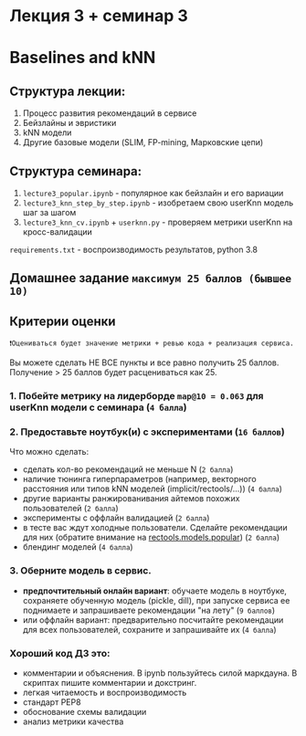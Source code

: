 # Лекция 3 + семинар 3
# Baselines and kNN

## Структура лекции:
1. Процесс развития рекомендаций в сервисе
2. Бейзлайны и эвристики
3. kNN модели
4. Другие базовые модели (SLIM, FP-mining, Марковские цепи)


## Структура семинара:
1. `lecture3_popular.ipynb` - популярное как бейзлайн и его вариации
2. `lecture3_knn_step_by_step.ipynb` - изобретаем свою userKnn модель шаг за шагом
3. `lecture3_knn_cv.ipynb` + `userknn.py` - проверяем метрики userKnn на кросс-валидации 

`requirements.txt` - воспроизводимость результатов, python 3.8
 
## Домашнее задание `максимум 25 баллов (бывшее 10)`

## Критерии оценки 
`❗️Оцениваться будет значение метрики + ревью кода + реализация сервиса.` 

Вы можете сделать НЕ ВСЕ пункты и все равно получить 25 баллов. Получение > 25 баллов будет расцениваться как 25.


### 1. Побейте метрику на лидерборде `map@10 = 0.063` для userKnn модели с семинара (`4 балла`)


### 2. Предоставьте ноутбук(и) с экспериментами (`16 баллов`)

Что можно сделать:
   - сделать кол-во рекомендаций не меньше N (`2 балла`)
   - наличие тюнинга гиперпараметров (например, векторного расстояния или типов kNN моделей (implicit/rectools/...)) (`4 балла`)
   - другие варианты ранжированивания айтемов похожих пользователей (`2 балла`)
   - эксперименты с оффлайн валидацией (`2 балла`)
   - в тесте вас ждут холодные пользователи. Сделайте рекомендации для них (обратите внимание на <a href="https://rectools.readthedocs.io/en/latest/api/rectools.models.popular.html"> rectools.models.popular</a>) (`2 балла`)
   - блендинг моделей (`4 балла`)


### 3. Оберните модель в сервис.
- **предпочтительный онлайн вариант**: обучаете модель в ноутбуке, сохраняете обученную модель (pickle, dill), при запуске сервиса ее поднимаете и запрашиваете рекомендации "на лету" (`9 баллов`)
- или оффлайн вариант: предварительно посчитайте рекомендации для всех пользователей, сохраните и запрашивайте их (`4 балла`)
   

### Хороший код ДЗ это:
- комментарии и объяснения. В ipynb пользуйтесь силой маркдауна. 
В скриптах пишите комментарии и докстринг. 
- легкая читаемость и воспроизводимость
- стандарт PEP8 
- обоснование схемы валидации
- анализ метрики качества 